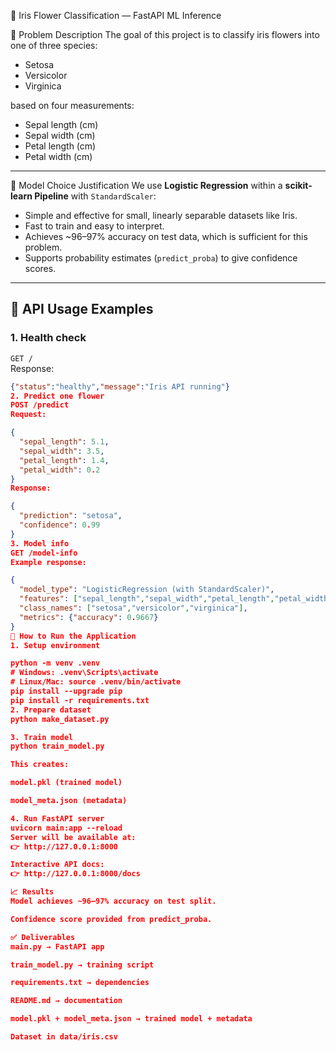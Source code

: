 🌸 Iris Flower Classification — FastAPI ML Inference

 📝 Problem Description
The goal of this project is to classify iris flowers into one of three species:
- Setosa
- Versicolor
- Virginica

based on four measurements:
- Sepal length (cm)
- Sepal width (cm)
- Petal length (cm)
- Petal width (cm)

---

 🤖 Model Choice Justification
We use **Logistic Regression** within a **scikit-learn Pipeline** with `StandardScaler`:
- Simple and effective for small, linearly separable datasets like Iris.
- Fast to train and easy to interpret.
- Achieves ~96–97% accuracy on test data, which is sufficient for this problem.
- Supports probability estimates (`predict_proba`) to give confidence scores.

---

## 📡 API Usage Examples

### 1. Health check
`GET /`  
Response:
```json
{"status":"healthy","message":"Iris API running"}
2. Predict one flower
POST /predict
Request:

{
  "sepal_length": 5.1,
  "sepal_width": 3.5,
  "petal_length": 1.4,
  "petal_width": 0.2
}
Response:

{
  "prediction": "setosa",
  "confidence": 0.99
}
3. Model info
GET /model-info
Example response:

{
  "model_type": "LogisticRegression (with StandardScaler)",
  "features": ["sepal_length","sepal_width","petal_length","petal_width"],
  "class_names": ["setosa","versicolor","virginica"],
  "metrics": {"accuracy": 0.9667}
}
🚀 How to Run the Application
1. Setup environment

python -m venv .venv
# Windows: .venv\Scripts\activate
# Linux/Mac: source .venv/bin/activate
pip install --upgrade pip
pip install -r requirements.txt
2. Prepare dataset
python make_dataset.py

3. Train model
python train_model.py

This creates:

model.pkl (trained model)

model_meta.json (metadata)

4. Run FastAPI server
uvicorn main:app --reload
Server will be available at:
👉 http://127.0.0.1:8000

Interactive API docs:
👉 http://127.0.0.1:8000/docs

📈 Results
Model achieves ~96–97% accuracy on test split.

Confidence score provided from predict_proba.

✅ Deliverables
main.py → FastAPI app

train_model.py → training script

requirements.txt → dependencies

README.md → documentation

model.pkl + model_meta.json → trained model + metadata

Dataset in data/iris.csv